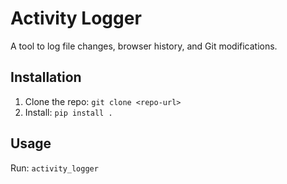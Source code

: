 # Activity Logger
A tool to log file changes, browser history, and Git modifications.

## Installation
1. Clone the repo: `git clone <repo-url>`
2. Install: `pip install .`

## Usage
Run: `activity_logger`